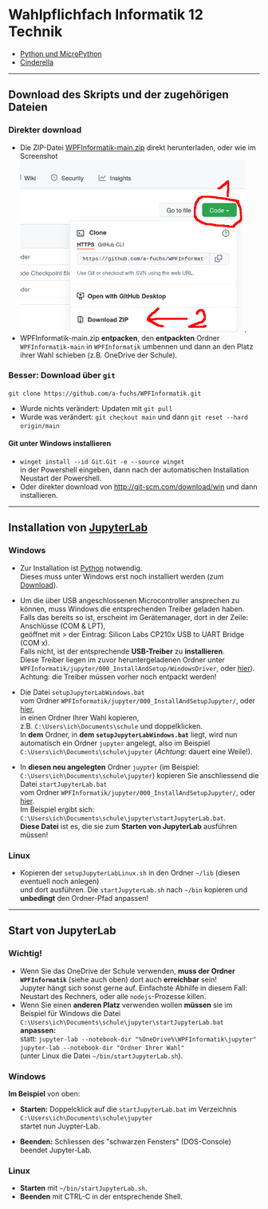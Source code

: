 # Wahlpflichfach Informatik 12 Technik

* [Python und MicroPython](jupyter/index.ipynb)
* [Cinderella](cinderella/index.ipynb)

---
## Download des Skripts und der zugehörigen Dateien
### Direkter download
* Die ZIP-Datei [WPFInformatik-main.zip](https://github.com/a-fuchs/WPFInformatik/archive/refs/heads/main.zip) direkt herunterladen, oder wie im Screenshot
  [<img src="images/DownloadFromGitHub.png" width="450">](images/DownloadFromGitHub.png).
* WPFInformatik-main.zip **entpacken**, den **entpackten** Ordner `WPFInformatik-main` in `WPFInformatik` umbennen und dann an den Platz ihrer Wahl schieben (z.B. OneDrive der Schule).
 
### Besser: Download über `git`
 `git clone https://github.com/a-fuchs/WPFInformatik.git`
 * Wurde nichts verändert: Updaten mit `git pull`
 * Wurde was verändert:
   `git checkout main` und dann `git reset --hard origin/main`

#### Git unter Windows installieren
* `winget install --id Git.Git -e --source winget`  
  in der Powershell eingeben, dann nach der automatischen Installation Neustart der Powershell.
* Oder direkter download von http://git-scm.com/download/win und dann installieren.


---
## Installation von [JupyterLab](https://jupyter.org/)
### Windows
* Zur Installation ist [Python](https://www.python.org) notwendig.  
  Dieses muss unter Windows erst noch installiert werden (zum [Download](https://www.python.org/downloads/)).
  
* Um die über USB angeschlossenen Microcontroller ansprechen zu können, muss Windows die entsprechenden Treiber geladen haben.   
  Falls das bereits so ist, erscheint im Gerätemanager, dort in der Zeile: Anschlüsse (COM & LPT),   
  geöffnet mit > der Eintrag: Silicon Labs CP210x USB to UART Bridge (COM x).   
  Falls nicht, ist der entsprechende **USB-Treiber** zu **installieren**.   
  Diese Treiber liegen im zuvor heruntergeladenen Ordner unter `WPFInformatik/jupyter/000_InstallAndSetup/WindowsDriver`, oder [hier](https://github.com/a-fuchs/WPFInformatik/tree/main/jupyter/030_InstallAndSetup/WindowsDriver)).  
  Achtung: die Treiber müssen vorher noch entpackt werden!

* Die Datei `setupJupyterLabWindows.bat`  
  vom Ordner `WPFInformatik/jupyter/000_InstallAndSetupJupyter/`, oder [hier](https://github.com/a-fuchs/WPFInformatik/blob/main/jupyter/030_InstallAndSetup/Jupyter/setupJupyterLabWindows.bat),  
  in einen Ordner Ihrer Wahl kopieren,  
  z.B. `C:\Users\ich\Documents\schule` und doppelklicken.  
  In **dem** Ordner, in **dem `setupJupyterLabWindows.bat`** liegt, wird nun automatisch ein
     Ordner `jupyter` angelegt, also im Beispiel
     `C:\Users\ich\Documents\schule\jupyter` (_Achtung_: dauert eine Weile!).
* In **diesen neu angelegten** Ordner `juypter` (im Beispiel: `C:\Users\ich\Documents\schule\jupyter`)  kopieren Sie anschliessend die Datei `startJupyterLab.bat`  
  vom Ordner `WPFInformatik/jupyter/000_InstallAndSetupJupyter/`, oder [hier](https://github.com/a-fuchs/WPFInformatik/blob/main/jupyter/030_InstallAndSetup/Jupyter/startJupyterLab.bat).  
     Im Beispiel ergibt sich:
     `C:\Users\ich\Documents\schule\jupyter\startJupyterLab.bat`.  
     **Diese Datei** ist es, die sie zum **Starten von JupyterLab** ausführen müssen!
###
### Linux
* Kopieren der `setupJupyterLabLinux.sh` in den Ordner `~/lib` (diesen eventuell noch anlegen)  
  und dort ausführen.
  Die `startJupyterLab.sh` nach `~/bin` kopieren und **unbedingt** den Ordner-Pfad anpassen!
---      
## Start von JupyterLab      
### Wichtig!
* Wenn Sie das OneDrive der Schule verwenden, **muss der Ordner `WPFInformatik`** (siehe auch oben) dort auch **erreichbar** sein!  
  Jupyter hängt sich sonst gerne auf. Einfachste Abhilfe in diesem Fall:  
  Neustart des Rechners, oder alle `nodejs`-Prozesse killen.
* Wenn Sie einen **anderen Platz** verwenden wollen **müssen** sie im Beispiel für Windows die Datei 
   `C:\Users\ich\Documents\schule\jupyter\startJupyterLab.bat` **anpassen:**  
   statt: `jupyter-lab --notebook-dir "%OneDrive%\WPFInformatik\jupyter"`  
   `jupyter-lab --notebook-dir "Ordner Ihrer Wahl"`  
   (unter Linux die Datei `~/bin/startJupyterLab.sh`).
  
  
### Windows
**Im Beispiel** von oben:
* **Starten:** Doppelcklick auf die `startJupyterLab.bat` im  Verzeichnis  
  `C:\Users\ich\Documents\schule\jupyter`  
  startet nun Juypter-Lab.
  
* **Beenden:** Schliessen des "schwarzen Fensters" (DOS-Console) beendet Jupyter-Lab.
   
### Linux
*  **Starten** mit `~/bin/startJupyterLab.sh`.
*  **Beenden** mit CTRL-C in der entsprechende Shell.
